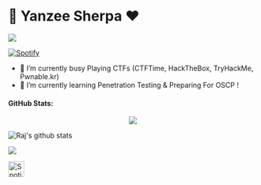 # 👋 Yanzee Sherpa ❤️
![](https://komarev.com/ghpvc/?username=Rajchowdhury420&label=PROFILE+VIEWS)

[![Spotify](https://novatorem.rajchowdhury420.vercel.app//api/spotify)](https://open.spotify.com/user/nenedo6969trydfada1qiw864)


-  🔭 I’m currently busy Playing CTFs (CTFTime, HackTheBox, TryHackMe, Pwnable.kr)
-  🌱 I’m currently learning Penetration Testing & Preparing For OSCP !


 #### GitHub Stats:
 
<p align="center">
  <img src="https://github-readme-streak-stats.herokuapp.com/?user=Rajchowdhury420">
<p/>


![Raj's github stats](https://github-readme-stats.vercel.app/api?username=Rajchowdhury420&count_private=true&show_icons=true&theme=radical)<a href="https://github.com/Rajchowdhury420">
 
 
<a href="https://github.com/Rajchowdhury420"><img align="center" src="https://github-readme-stats.vercel.app/api/top-langs/?username=Rajchowdhury420&layout=compact&theme=radical"/></a>


<a href="https://open.spotify.com/playlist/0lFirgZZ4kzcGJY8DpmPbf?si=3UZvEbEzRYuSD4wL0Dxhgg"><img alt="Spotify" title="Spotify" height="32" width="32" src="https://raw.githubusercontent.com/peterthehan/peterthehan/master/assets/spotify.svg"></a>

